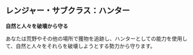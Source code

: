 ## レンジャー・サブクラス：ハンター

**自然と人々を破壊から守る**

あなたは荒野やその他の場所で獲物を追跡し、ハンターとしての能力を使用して、自然と人々をそれらを破壊しようとする勢力から守ります。
